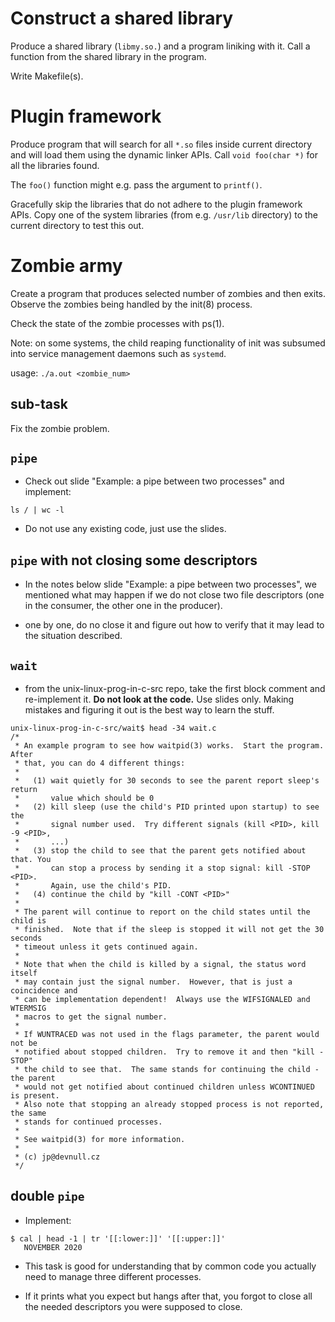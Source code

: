 
# Construct a shared library

Produce a shared library (`libmy.so.`) and a program liniking with it. Call a function from the shared library in the program.

Write Makefile(s).

# Plugin framework

Produce program that will search for all `*.so` files inside current directory and will load them
using the dynamic linker APIs. Call `void foo(char *)` for all the libraries found.

The `foo()` function might e.g. pass the argument to `printf()`.

Gracefully skip the libraries that do not adhere to the plugin framework APIs.
Copy one of the system libraries (from e.g. `/usr/lib` directory) to the current directory to test this out.

# Zombie army

Create a program that produces selected number of zombies and then exits.
Observe the zombies being handled by the init(8) process.

Check the state of the zombie processes with ps(1).

Note: on some systems, the child reaping functionality of init was subsumed into
service management daemons such as `systemd`.

usage: `./a.out <zombie_num>`

## sub-task

Fix the zombie problem.


## `pipe`

- Check out slide "Example: a pipe between two processes" and implement:

```
ls / | wc -l
```
- Do not use any existing code, just use the slides.

## `pipe` with not closing some descriptors

- In the notes below slide "Example: a pipe between two processes", we mentioned
  what may happen if we do not close two file descriptors (one in the consumer,
  the other one in the producer).

- one by one, do no close it and figure out how to verify that it may lead to
  the situation described.

## `wait`

- from the unix-linux-prog-in-c-src repo, take the first block comment and
  re-implement it.  **Do not look at the code.**  Use slides only.  Making
  mistakes and figuring it out is the best way to learn the stuff.

```
unix-linux-prog-in-c-src/wait$ head -34 wait.c
/*
 * An example program to see how waitpid(3) works.  Start the program.  After
 * that, you can do 4 different things:
 *
 *   (1) wait quietly for 30 seconds to see the parent report sleep's return
 *       value which should be 0
 *   (2) kill sleep (use the child's PID printed upon startup) to see the
 *       signal number used.  Try different signals (kill <PID>, kill -9 <PID>,
 *       ...)
 *   (3) stop the child to see that the parent gets notified about that. You
 *       can stop a process by sending it a stop signal: kill -STOP <PID>.
 *       Again, use the child's PID.
 *   (4) continue the child by "kill -CONT <PID>"
 *
 * The parent will continue to report on the child states until the child is
 * finished.  Note that if the sleep is stopped it will not get the 30 seconds
 * timeout unless it gets continued again.
 *
 * Note that when the child is killed by a signal, the status word itself
 * may contain just the signal number.  However, that is just a coincidence and
 * can be implementation dependent!  Always use the WIFSIGNALED and WTERMSIG
 * macros to get the signal number.
 *
 * If WUNTRACED was not used in the flags parameter, the parent would not be
 * notified about stopped children.  Try to remove it and then "kill -STOP"
 * the child to see that.  The same stands for continuing the child - the parent
 * would not get notified about continued children unless WCONTINUED is present.
 * Also note that stopping an already stopped process is not reported, the same
 * stands for continued processes.
 *
 * See waitpid(3) for more information.
 *
 * (c) jp@devnull.cz
 */
```

## double `pipe`

- Implement:

```
$ cal | head -1 | tr '[[:lower:]]' '[[:upper:]]'
   NOVEMBER 2020
```

- This task is good for understanding that by common code you actually need to
  manage three different processes.

- If it prints what you expect but hangs after that, you forgot to close all the
  needed descriptors you were supposed to close.
